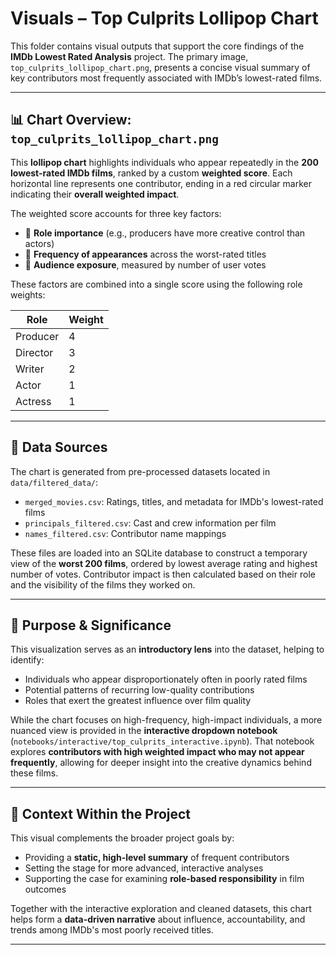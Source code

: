 # Visuals – Top Culprits Lollipop Chart

This folder contains visual outputs that support the core findings of the **IMDb Lowest Rated Analysis** project. The primary image, `top_culprits_lollipop_chart.png`, presents a concise visual summary of key contributors most frequently associated with IMDb’s lowest-rated films.

---

## 📊 Chart Overview: `top_culprits_lollipop_chart.png`

This **lollipop chart** highlights individuals who appear repeatedly in the **200 lowest-rated IMDb films**, ranked by a custom **weighted score**. Each horizontal line represents one contributor, ending in a red circular marker indicating their **overall weighted impact**.

The weighted score accounts for three key factors:
- 📌 **Role importance** (e.g., producers have more creative control than actors)
- 🔁 **Frequency of appearances** across the worst-rated titles
- 📣 **Audience exposure**, measured by number of user votes

These factors are combined into a single score using the following role weights:

| Role      | Weight |
|-----------|--------|
| Producer  | 4      |
| Director  | 3      |
| Writer    | 2      |
| Actor     | 1      |
| Actress   | 1      |

---

## 📁 Data Sources

The chart is generated from pre-processed datasets located in `data/filtered_data/`:

- `merged_movies.csv`: Ratings, titles, and metadata for IMDb's lowest-rated films  
- `principals_filtered.csv`: Cast and crew information per film  
- `names_filtered.csv`: Contributor name mappings

These files are loaded into an SQLite database to construct a temporary view of the **worst 200 films**, ordered by lowest average rating and highest number of votes. Contributor impact is then calculated based on their role and the visibility of the films they worked on.

---

## 🧠 Purpose & Significance

This visualization serves as an **introductory lens** into the dataset, helping to identify:
- Individuals who appear disproportionately often in poorly rated films
- Potential patterns of recurring low-quality contributions
- Roles that exert the greatest influence over film quality

While the chart focuses on high-frequency, high-impact individuals, a more nuanced view is provided in the **interactive dropdown notebook** (`notebooks/interactive/top_culprits_interactive.ipynb`). That notebook explores **contributors with high weighted impact who may not appear frequently**, allowing for deeper insight into the creative dynamics behind these films.

---

## 📌 Context Within the Project

This visual complements the broader project goals by:
- Providing a **static, high-level summary** of frequent contributors
- Setting the stage for more advanced, interactive analyses
- Supporting the case for examining **role-based responsibility** in film outcomes

Together with the interactive exploration and cleaned datasets, this chart helps form a **data-driven narrative** about influence, accountability, and trends among IMDb's most poorly received titles.

---
